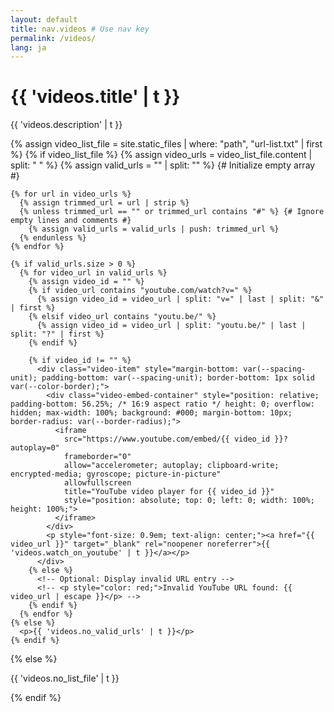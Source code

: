 ```yaml
---
layout: default
title: nav.videos # Use nav key
permalink: /videos/
lang: ja
---
```


# {{ 'videos.title' | t }}

{{ 'videos.description' | t }}

<div class="video-list">
  {% assign video_list_file = site.static_files | where: "path", "url-list.txt" | first %}
  {% if video_list_file %}
    {% assign video_urls = video_list_file.content | split: "
" %}
    {% assign valid_urls = "" | split: "" %} {# Initialize empty array #}

    {% for url in video_urls %}
      {% assign trimmed_url = url | strip %}
      {% unless trimmed_url == "" or trimmed_url contains "#" %} {# Ignore empty lines and comments #}
        {% assign valid_urls = valid_urls | push: trimmed_url %}
      {% endunless %}
    {% endfor %}

    {% if valid_urls.size > 0 %}
      {% for video_url in valid_urls %}
        {% assign video_id = "" %}
        {% if video_url contains "youtube.com/watch?v=" %}
          {% assign video_id = video_url | split: "v=" | last | split: "&" | first %}
        {% elsif video_url contains "youtu.be/" %}
          {% assign video_id = video_url | split: "youtu.be/" | last | split: "?" | first %}
        {% endif %}

        {% if video_id != "" %}
          <div class="video-item" style="margin-bottom: var(--spacing-unit); padding-bottom: var(--spacing-unit); border-bottom: 1px solid var(--color-border);">
            <div class="video-embed-container" style="position: relative; padding-bottom: 56.25%; /* 16:9 aspect ratio */ height: 0; overflow: hidden; max-width: 100%; background: #000; margin-bottom: 10px; border-radius: var(--border-radius);">
              <iframe
                src="https://www.youtube.com/embed/{{ video_id }}?autoplay=0"
                frameborder="0"
                allow="accelerometer; autoplay; clipboard-write; encrypted-media; gyroscope; picture-in-picture"
                allowfullscreen
                title="YouTube video player for {{ video_id }}"
                style="position: absolute; top: 0; left: 0; width: 100%; height: 100%;">
              </iframe>
            </div>
            <p style="font-size: 0.9em; text-align: center;"><a href="{{ video_url }}" target="_blank" rel="noopener noreferrer">{{ 'videos.watch_on_youtube' | t }}</a></p>
          </div>
        {% else %}
          <!-- Optional: Display invalid URL entry -->
          <!-- <p style="color: red;">Invalid YouTube URL found: {{ video_url | escape }}</p> -->
        {% endif %}
      {% endfor %}
    {% else %}
      <p>{{ 'videos.no_valid_urls' | t }}</p>
    {% endif %}
  {% else %}
    <p>{{ 'videos.no_list_file' | t }}</p>
  {% endif %}
</div>
